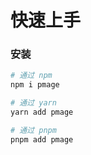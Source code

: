 # 快速上手

### 安装

```bash
# 通过 npm
npm i pmage

# 通过 yarn
yarn add pmage

# 通过 pnpm
pnpm add pmage
```
